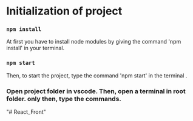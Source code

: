 # Initialization of project

### `npm install`

At first you have to install node modules by giving the command 'npm install' in your terminal.


### `npm start`

Then, to start the project, type the command 'npm start' in the terminal .

### Open project folder in vscode. Then, open a terminal in root folder. only then, type the commands.
"# React_Front" 
